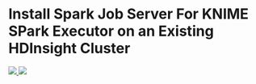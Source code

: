 # Install Spark Job Server For KNIME SPark Executor on an Existing HDInsight Cluster

<a href="https://portal.azure.com/#create/Microsoft.Template/uri/https%3A%2F%2Fraw.githubusercontent.com%2Foole%2Ftest%2Fmaster%2F101-sjs-hdinsight-vnet%2Fazuredeploy.json" target="_blank">
    <img src="http://azuredeploy.net/deploybutton.png"/>
</a>
<a href="http://armviz.io/#/?load=https%3A%2F%2Fraw.githubusercontent.com%2Foole%2Ftest%2Fmaster%2F101-sjs-hdinsight-vnet%2Fazuredeploy.json" target="_blank">
    <img src="http://armviz.io/visualizebutton.png"/>
</a>
